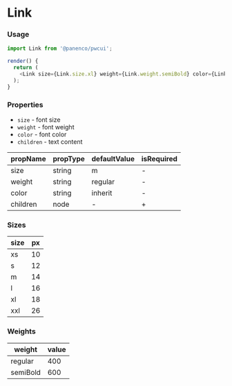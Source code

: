 # Link

### Usage

```js
import Link from '@panenco/pwcui';

render() {
  return (
    <Link size={Link.size.xl} weight={Link.weight.semiBold} color={Link.color.primary}>Hello world</Link>
  );
}
```

<!-- STORY -->

### Properties

- `size` - font size
- `weight` - font weight
- `color` - font color
- `children` - text content

| propName | propType | defaultValue | isRequired |
| -------- | -------- | ------------ | ---------- |
| size     | string   | m            | -          |
| weight   | string   | regular      | -          |
| color    | string   | inherit      | -          |
| children | node     | -            | +          |

### Sizes

| size | px  |
| ---- | --- |
| xs   | 10  |
| s    | 12  |
| m    | 14  |
| l    | 16  |
| xl   | 18  |
| xxl  | 26  |

### Weights

| weight   | value |
| -------- | ----- |
| regular  | 400   |
| semiBold | 600   |
